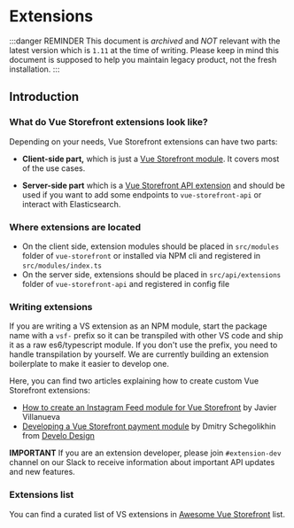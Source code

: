 # Extensions

:::danger REMINDER
This document is _archived_ and _NOT_ relevant with the latest version which is `1.11` at the time of writing. Please keep in mind this document is supposed to help you maintain legacy product, not the fresh installation. 
:::


## Introduction

### What do Vue Storefront extensions look like?

Depending on your needs, Vue Storefront extensions can have two parts:
- **Client-side part,** which is just a [Vue Storefront module](https://github.com/DivanteLtd/vue-storefront/blob/master/docs/guide/modules/introduction.md). It covers most of the use cases.

- **Server-side part** which is a [Vue Storefront API extension](https://github.com/DivanteLtd/vue-storefront/blob/master/docs/guide/extensions/extending-api.md) and should be used if you want to add some endpoints to `vue-storefront-api` or interact with Elasticsearch.

### Where extensions are located
- On the client side, extension modules should be placed in `src/modules` folder of `vue-storefront` or installed via NPM cli and registered in `src/modules/index.ts`
- On the server side, extensions should be placed in `src/api/extensions` folder of `vue-storefront-api` and registered in config file

### Writing extensions
If you are writing a VS extension as an NPM module, start the package name with a `vsf-` prefix so it can be transpiled with other VS code and ship it as a raw es6/typescript module. If you don't use the prefix, you need to handle transpilation by yourself. We are currently building an extension boilerplate to make it easier to develop one.

Here, you can find two articles explaining how to create custom Vue Storefront extensions:
- [How to create an Instagram Feed module for Vue Storefront](https://itnext.io/how-to-create-an-instagram-feed-module-for-vue-storefront-eaa03019b288) by Javier Villanueva
- [Developing a Vue Storefront payment module](https://www.develodesign.co.uk/news/development-of-the-paypal-module-for-vue-storefront/#.XCoa2h2Mmmo.twitter) by Dmitry Schegolikhin from [Develo Design](https://www.develodesign.co.uk/)

**IMPORTANT** If you are an extension developer, please join `#extension-dev` channel on our Slack to receive information about important API updates and new features.

### Extensions list
You can find a curated list of VS extensions in [Awesome Vue Storefront](https://github.com/frqnck/awesome-vue-storefront) list.


